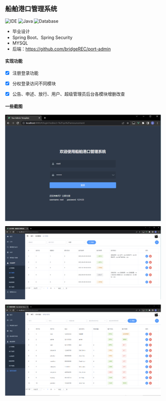 ## 船舶港口管理系统 
![IDE](https://img.shields.io/badge/IDE-IntelliJ%20IDEA-brightgreen.svg) ![Java](https://img.shields.io/badge/Java-1.8-blue.svg) ![Database](https://img.shields.io/badge/Database-MySQL-lightgrey.svg) 
- 毕业设计
- Spring Boot、Spring Security
- MYSQL
- 后端：https://github.com/bridgeREC/port-admin

#### 实现功能
- [x] 注册登录功能
- [x] 分权登录访问不同模块
- [x] 公告、申述、放行、用户、超级管理员后台各模块增删改查  


#### 一些截图
![image](https://github.com/bridgeREC/port-admin/blob/master/images/login.PNG)

![image](https://github.com/bridgeREC/port-admin/blob/master/images/%E6%8D%95%E8%8E%B7%E6%94%BE%E8%A1%8C%E7%AE%A1%E7%90%86.PNG)

![image](https://github.com/bridgeREC/port-admin/blob/fe964cf6bb72bc291afd5f015044a55da779f79c/images/ROOT.PNG)

